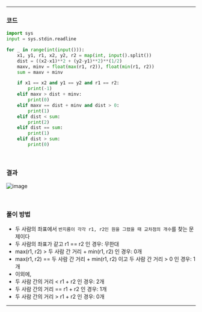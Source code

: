 ___
### 코드
```python
import sys
input = sys.stdin.readline

for _ in range(int(input())):
    x1, y1, r1, x2, y2, r2 = map(int, input().split())
    dist = ((x2-x1)**2 + (y2-y1)**2)**(1/2)
    maxv, minv = float(max(r1, r2)), float(min(r1, r2))
    sum = maxv + minv

    if x1 == x2 and y1 == y2 and r1 == r2:
        print(-1)
    elif maxv > dist + minv:
        print(0)
    elif maxv == dist + minv and dist > 0:
        print(1)
    elif dist < sum:
        print(2)
    elif dist == sum:
        print(1)
    elif dist > sum:
        print(0)
```
<br>

### 결과
![image](https://user-images.githubusercontent.com/50696567/199141511-acdc70e5-f6b5-4ac8-bc90-48404f7fb955.png)

<br>

### 풀이 방법
- 두 사람의 좌표에서 `반지름이 각각 r1, r2인 원을 그렸을 때 교차점의 개수`를 찾는 문제이다
- 두 사람의 좌표가 같고 r1 == r2 인 경우: 무한대
- max(r1, r2) > 두 사람 간 거리 + min(r1, r2) 인 경우: 0개
- max(r1, r2) == 두 사람 간 거리 + min(r1, r2) 이고 두 사람 간 거리 > 0 인 경우: 1개
- 이외에,
- 두 사람 간의 거리 < r1 + r2 인 경우: 2개
- 두 사람 간의 거리 == r1 + r2 인 경우: 1개
- 두 사람 간의 거리 > r1 + r2 인 경우: 0개
___
